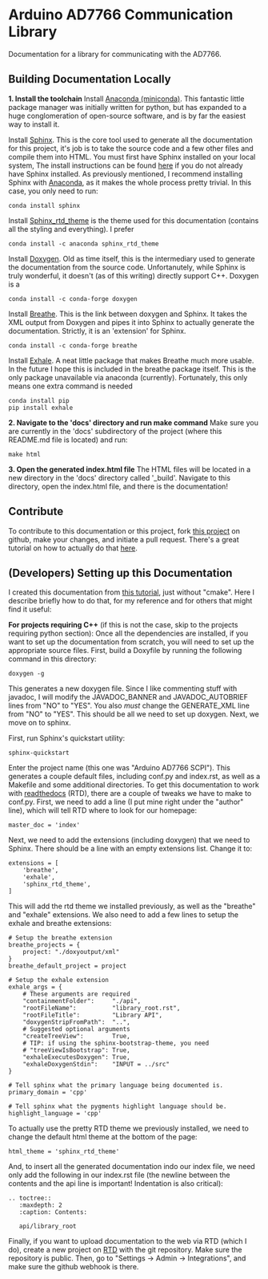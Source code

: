 Arduino AD7766 Communication Library
====================

Documentation for a library for communicating with the AD7766.

Building Documentation Locally
--------------------------------

**1. Install the toolchain**
Install [Anaconda (miniconda)](https://docs.conda.io/en/latest/miniconda.html). This fantastic little package manager was initially written for python, but has expanded to a huge conglomeration of open-source software, and is by far the easiest way to install it.

Install [Sphinx](https://www.sphinx-doc.org/en/master/). This is the core tool used to generate all the documentation for this project, it's job is to take the source code and a few other files and compile them into HTML. You must first have Sphinx installed on your local system, The install instructions can be found [here](https://www.sphinx-doc.org/en/master/usage/installation.html) if you do not already have Sphinx installed. As previously mentioned, I recommend installing Sphinx with [Anaconda](https://www.anaconda.com/), as it makes the whole process pretty trivial. In this case, you only need to run:
```
conda install sphinx
```

Install [Sphinx_rtd_theme](https://pypi.org/project/sphinx-rtd-theme/) is the theme used for this documentation (contains all the styling and everything). I prefer
```
conda install -c anaconda sphinx_rtd_theme
```

Install [Doxygen](https://www.doxygen.nl/index.html). Old as time itself, this is the intermediary used to generate the documentation from the source code. Unfortanutely, while Sphinx is truly wonderful, it doesn't (as of this writing) directly support C++. Doxygen is a 
```
conda install -c conda-forge doxygen
```

Install [Breathe](https://pypi.org/project/breathe/). This is the link between doxygen and Sphinx. It takes the XML output from Doxygen and pipes it into Sphinx to actually generate the documentation. Strictly, it is an 'extension' for Sphinx.
```
conda install -c conda-forge breathe
```

Install [Exhale](https://pypi.org/project/exhale/). A neat little package that makes Breathe much more usable. In the future I hope this is included in the breathe package itself. This is the only package unavailable via anaconda (currently). Fortunately, this only means one extra command is needed

```
conda install pip
pip install exhale

```

**2. Navigate to the 'docs' directory and run make command**
Make sure you are currently in the 'docs' subdirectory of the project (where this README.md file is located) and run:
```
make html
```

**3. Open the generated index.html file**
The HTML files will be located in a new directory in the 'docs' directory called '\_build'. Navigate to this directory, open the index.html file, and there is the documentation!

Contribute
-------------
To contribute to this documentation or this project, fork [this project](https://github.com/edmundsj/pythonAD7766) on github, make your changes, and initiate a pull request. There's a great tutorial on how to actually do that [here](https://blog.scottlowe.org/2015/01/27/using-fork-branch-git-workflow/).

(Developers) Setting up this Documentation
---------------------------------------------
I created this documentation from [this tutorial](https://devblogs.microsoft.com/cppblog/clear-functional-c-documentation-with-sphinx-breathe-doxygen-cmake/), just without "cmake". Here I describe briefly how to do that, for my reference and for others that might find it useful:

**For projects requiring C++** (if this is not the case, skip to the projects requiring python section):
Once all the dependencies are installed, if you want to set up the documentation from scratch, you will need to set up the appropriate source files. First, build a Doxyfile by running the following command in this directory:
```
doxygen -g
```
This generates a new doxygen file. Since I like commenting stuff with javadoc, I will modify the JAVADOC\_BANNER and JAVADOC\_AUTOBRIEF lines from "NO" to "YES". You also *must* change the GENERATE\_XML line from "NO" to "YES". This should be all we need to set up doxygen. Next, we move on to sphinx.

First, run Sphinx's quickstart utility:
```
sphinx-quickstart
```
Enter the project name (this one was "Arduino AD7766 SCPI"). This generates a couple default files, including conf.py and index.rst, as well as a Makefile and some additional directories. To get this documentation to work with [readthedocs](https://readthedocs.org/) (RTD), there are a couple of tweaks we have to make to conf.py. First, we need to add a line (I put mine right under the "author" line), which will tell RTD where to look for our homepage:
```
master_doc = 'index'
```

Next, we need to add the extensions (including doxygen) that we need to Sphinx. There should be a line with an empty extensions list. Change it to:
```
extensions = [
	'breathe',
	'exhale',
	'sphinx_rtd_theme',
]
```
This will add the rtd theme we installed previously, as well as the "breathe" and "exhale" extensions. We also need to add a few lines to setup the exhale and breathe extensions:

```
# Setup the breathe extension
breathe_projects = {
    project: "./doxyoutput/xml"
}
breathe_default_project = project

# Setup the exhale extension
exhale_args = {
    # These arguments are required
    "containmentFolder":     "./api",
    "rootFileName":          "library_root.rst",
    "rootFileTitle":         "Library API",
    "doxygenStripFromPath":  "..",
    # Suggested optional arguments
    "createTreeView":        True,
    # TIP: if using the sphinx-bootstrap-theme, you need
    # "treeViewIsBootstrap": True,
    "exhaleExecutesDoxygen": True,
    "exhaleDoxygenStdin":    "INPUT = ../src"
}

# Tell sphinx what the primary language being documented is.
primary_domain = 'cpp'

# Tell sphinx what the pygments highlight language should be.
highlight_language = 'cpp'
```

To actually use the pretty RTD theme we previously installed, we need to change the default html theme at the bottom of the page:
```
html_theme = 'sphinx_rtd_theme'
```

And, to insert all the generated documentation indo our index file, we need only add the following in our index.rst file (the newline between the contents and the api line is important! Indentation is also critical):
```
.. toctree::
   :maxdepth: 2
   :caption: Contents:

   api/library_root
```
Finally, if you want to upload documentation to the web via RTD (which I do), create a new project on [RTD](https://readthedocs.org/) with the git repository. Make sure the repository is public. Then, go to "Settings -> Admin -> Integrations", and make sure the github webhook is there.
